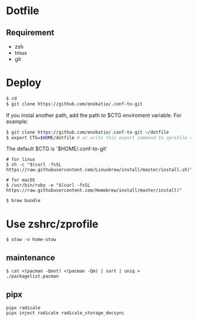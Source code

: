 # Dotfile

## Requirement

- zsh
- tmux
- git

# Deploy


```zsh
$ cd
$ git clone https://github.com/onokatio/.conf-to-git
```

If you instal another path, add the path to $CTG enviroment variable.
For example:

```zsh
$ git clone https://github.com/onokatio/.conf-to-git ~/dotfile
$ export CTG=$HOME/dotfile # or write this export command to zprofile directory.
```

The default $CTG is `$HOME/.conf-to-git`

```
# for linux
$ sh -c "$(curl -fsSL https://raw.githubusercontent.com/Linuxbrew/install/master/install.sh)"

# for macOS
$ /usr/bin/ruby -e "$(curl -fsSL https://raw.githubusercontent.com/Homebrew/install/master/install)"

$ brew bundle
```

# Use zshrc/zprofile

```
$ stow -v home-stow
```

## maintenance

```
$ cat <(pacman -Qent) <(pacman -Qm) | sort | uniq > ./packagelist.pacman
```

## pipx

```
pipx radicale
pipx inject radicale radicale_storage_decsync
```

